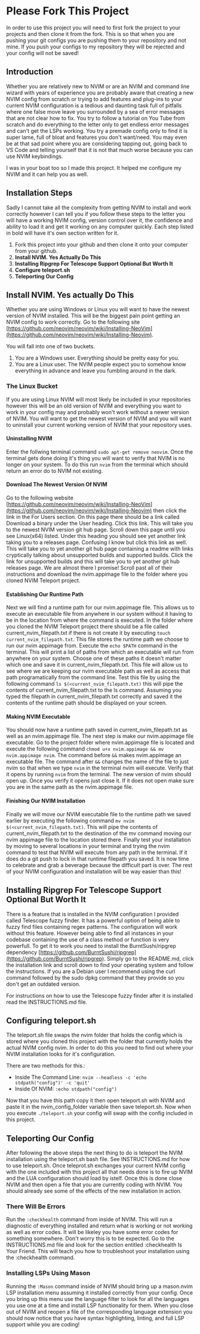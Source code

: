 # Please Fork This Project
In order to use this project you will need to first fork the project to your projects and then clone it from the fork. This is so that when you are pushing your git configs you are pushing them to your repository and not mine. If you push your configs to my repository they will be rejected and your config will not be saved!

## Introduction
Whether you are relatively new to NVIM or are an NVIM and command line wizard with years of experience you are probably aware that creating a new NVIM config from scratch or trying to add features and plug-ins to your current NVIM configuration is a tedious and daunting task full of pitfalls where one false move leave you surrounded by a sea of error messages that are not clear how to fix. You try to follow a tutorial on You Tube from scratch and do everything to the letter only to get endless error messages and can't get the LSPs working. You try a premade config only to find it is super lame, full of bloat and features you don't want/need. You may even be at that sad point where you are considering tapping out, going back to VS Code and telling yourself that it is not that much worse because you can use NVIM keybindings.

I was in your boat too so I made this project. It helped me configure my NVIM and it can help you as well.

## Installation Steps
Sadly I cannot take all the complexity from getting NVIM to install and work correctly however I can tell you if you follow these steps to the letter you will have a working NVIM config, version control over it, the confidence and ability to load it and get it working on any computer quickly. Each step listed in bold will have it's own section written for it.

1. Fork this project into your github and then clone it onto your computer from your github.
2. **Install NVIM. Yes Actually Do This**
3. **Installing Ripgrep For Telescope Support Optional But Worth It**
4. **Configure teleport.sh**
5. **Teleporting Our Config**


## Install NVIM. Yes actually Do This
Whether you are using Windows or Linux you will want to have the newest version of NVIM installed. This will be the biggest pain point getting an NVIM config to work correctly. Go to the following site [https://github.com/neovim/neovim/wiki/Installing-NeoVim](https://github.com/neovim/neovim/wiki/Installing-Neovim).

You will fall into one of two buckets.

1. You are a Windows user. Everything should be pretty easy for you.
2. You are a Linux user. The NVIM people expect you to somehow know everything in advance and leave you fumbling around in the dark.

### The Linux Bucket
If you are using Linux NVIM will most likely be included in your repositories however this will be an old version of NVIM and everything you want to work in your config may and probably won't work without a newer version of NVIM. You will want to get the newest version of NVIM and you will want to uninstall your current working version of NVIM that your repository uses.


#### Uninstalling NVIM
Enter the follwing terminal command ```sudo apt-get remove neovim```. Once the terminal gets done doing it's thing you will want to verify that NVIM is no longer on your system. To do this run ```nvim``` from the terminal which should return an error do to NVIM not existing. 


#### Download The Newest Version Of NVIM
Go to the following website [https://github.com/neovim/neovim/wiki/Installing-NeoVim](https://github.com/neovim/neovim/wiki/Installing-Neovim) then click the link in the For Users section. On this page there should be a link called Download a binary under the User heading. Click this link. This will take you to the newest NVIM version git hub page. Scroll down this page until you see Linux(x64) listed. Under this heading you should see yet another link taking you to a releases page. Confusing I know but click this link as well. This will take you to yet another git hub page containing a readme with links cryptically talking about unsupported builds and supported builds. Click the link for unsupported builds and this will take you to yet another git hub releases page. We are almost there I promise! Scroll past all of their instructions and download the nvim.appimage file to the folder where you cloned NVIM Teleport project.


#### Establishing Our Runtime Path
Next we will find a runtime path for our nvim.appimage file. This allows us to execute an executable file from anywhere in our system without it having to be in the location from where the command is executed. In the folder where you cloned the NVIM Teleport project there should be a file called current_nvim_filepath.txt if there is not create it by executing ```touch current_nvim_filepath.txt```. This file stores the runtime path we choose to run our nvim appimage from.  Execute the ```echo $PATH``` command in the terminal. This will print a list of paths from which an executable will run from anywhere on your system. Choose one of these paths it doesn't matter which one and save it in current_nvim_filepath.txt. This file will allow us to see where we are keeping our nvim executable path as well as access that path programatically from the command line. Test this file by using the following command ```ls $(<current_nvim_filepath.txt)``` this will pipe the contents of current_nvim_filepath.txt to the ls command. Assuming you typed the filepath in current_nvim_filepath.txt correctly and saved it the contents of the runtime path should be displayed on your screen. 


#### Making NVIM Executable
You should now have a runtime path saved in current_nvim_filepath.txt as well as an nvim.appimage file. The next step is make our nvim.appimage file executable. Go to the project folder where nvim.appimage file is located and execute the following command ```chmod u+x nvim.appimage && mv nvim.appimage nvim```. The command before ```&&``` makes nvim.appimage an executable file. The command after ```&&``` changes the name of the file to just nvim so that when we type ```nvim``` in the terminal nvim will execute. Verify that it opens by running ```nvim``` from the terminal. The new version of nvim should open up. Once you verify it opens just close it. If it does not open make sure you are in the same path as the nvim.appimage file. 


#### Finishing Our NVIM Installation
Finally we will move our NVIM executable file to the runtime path we saved earlier by executing the following command ```mv nvim $(<current_nvim_filepath.txt)```. This will pipe the contents of current_nvim_filepath.txt to the destination of the mv command moving our nvim appimage file to the location stored there. Finally test your installation by moving to several locations in your terminal and trying the nvim command to test that NVIM will execute from any path in the terminal. If it does do a git push to lock in that runtime filepath you saved. It is now time to celebrate and grab a beverage because the difficult part is over. The rest of your NVIM configuration and installation will be way easier than this!


## Installing Ripgrep For Telescope Support Optional But Worth It
There is a feature that is installed in the NVIM configuration I provided called Telescope fuzzy finder. It has a powerful option of being able to fuzzy find files containing regex patterns. The configuration will work without this feature. However being able to find all instances in your codebase containing the use of a class method or function is very powerfull. To get it to work you need to install the BurntSushi/ripgrep dependency [https://github.com/BurntSushi/ripgrep](https://github.com/BurntSushi/ripgrep). Simply go to the README.md, click the installation link and scroll down to find your operating system and follow the instructions. If you are a Debian user I recommend using the curl command followed by the sudo dpkg command that they provide so you don't get an outdated version. 

For instructions on how to use the Telescope fuzzy finder after it is installed read the INSTRUCTIONS.md file.  


## Configuring teleport.sh
The teleport.sh file swaps the nvim folder that holds the config which is stored where you cloned this project with the folder that currently holds the actual NVIM config nvim. In order to do this you need to find out where your NVIM installation looks for it's configuration.

There are two methods for this.:
- Inside The Command Line: ```nvim --headless -c 'echo stdpath("config")' -c 'quit'```
- Inside Of NVIM: ```:echo stdpath("config")```

Now that you have this path copy it then open teleport.sh with NVIM and paste it in the nvim_config_folder variable then save teleport.sh. Now when you execute ```./teleport.sh``` your config will swap with the config included in this project.


## Teleporting Our Config
After following the above steps the next thing to do is teleport the NVIM installation using the teleport.sh bash file. See INSTRUCTIONS.md for how to use teleport.sh. Once teleprot.sh exchanges your current NVIM config with the one included with this project all that needs done is to fire up NVIM and the LUA configuration should load by istelf. Once this is done close NVIM and then open a file that you are currently coding with NVIM. You should already see some of the effects of the new installation in action.

### There Will Be Errors
Run the ```:checkhealth``` command from inside of NVIM. This will run a diagnostic of everything installed and return what is working or not working as well as error codes. It will be likeley you have some error codes for something somewhere. Don't worry this is to be expected. Go to the INSTRUCTIONS.md file and look for the section entitled :checkhealth Is Your Friend. This will teach you how to troubleshoot your installation using the :checkhealth command.

### Installing LSPs Using Mason
Running the ```:Mason``` command inside of NVIM should bring up a mason.nvim LSP installation menu assuming it installed correctly from your config. Once you bring up this menu use the language filter to look for all the languages you use one at a time and install LSP functionality for them. When you close out of NVIM and reopen a file of the corresponding language extension you should now notice that you have syntax highlighting, linting, and full LSP support while you are coding! 
